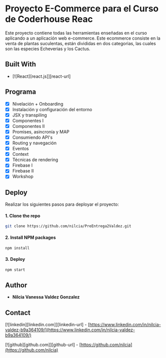 # Proyecto E-Commerce para el Curso de Coderhouse Reac

Este proyecto contiene todas las herramientas enseñadas en el curso aplicando
a un aplicación web e-commerce.
Este ecommerce consiste en la venta de plantas suculentas, están divididas en dos
categorias, las cuales son las especies Echeverias y los Cactus.

## Built With

- [![React][react.js]][react-url]

## Programa

- [x] Nivelación + Onboarding
- [x] Instalación y configuración del entorno
- [x] JSX y transpiling
- [x] Componentes I
- [x] Componentes II
- [x] Promises, asincronía y MAP
- [x] Consumiendo API's
- [x] Routing y navegación
- [x] Eventos
- [x] Context
- [x] Técnicas de rendering
- [x] Firebase I
- [x] Firebase II
- [x] Workshop

## Deploy

Realizar los siguientes pasos para deployar el proyecto:

#### 1. Clone the repo

```sh
git clone https://github.com/nilcia/PreEntrega2Valdez.git
```

#### 2. Install NPM packages

```sh
npm install
```

#### 3. Deploy

```sh
npm start
```

## Author

- **Nilcia Vanessa Valdez Gonzalez**

## Contact

[![linkedin][linkedin.com]][linkedin-url] - [https://www.linkedin.com/in/nilcia-valdez-b9a364109/](https://www.linkedin.com/in/nilcia-valdez-b9a364109/)

[![github][github.com]][github-url] - [https://github.com/nilcia](https://github.com/nilcia)
